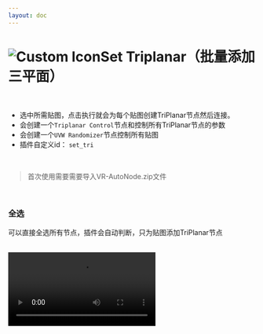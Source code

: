 ```yaml
---
layout: doc
---
```

# <span class="h1-icon"><img src="/img/VR-CustomMenu.webp" alt="Custom Icon"></span>Set Triplanar（批量添加三平面）


<br/>

- 选中所需贴图，点击执行就会为每个贴图创建TriPlanar节点然后连接。
- 会创建一个`Triplanar Control`节点和控制所有TriPlanar节点的参数
- 会创建一个`UVW Randomizer`节点控制所有贴图
- 插件自定义id： `set_tri`

<br/>

> 首次使用需要需要导入VR-AutoNode.zip文件

<br/>

### 全选
可以直接全选所有节点，插件会自动判断，只为贴图添加TriPlanar节点

<br/>

<video controls>
  <source src="/img/vr-autonode_custommenu_set_triplanar.webm" type="video/webm">
</video>

<br/>
<br/>
<br/>
<br/>